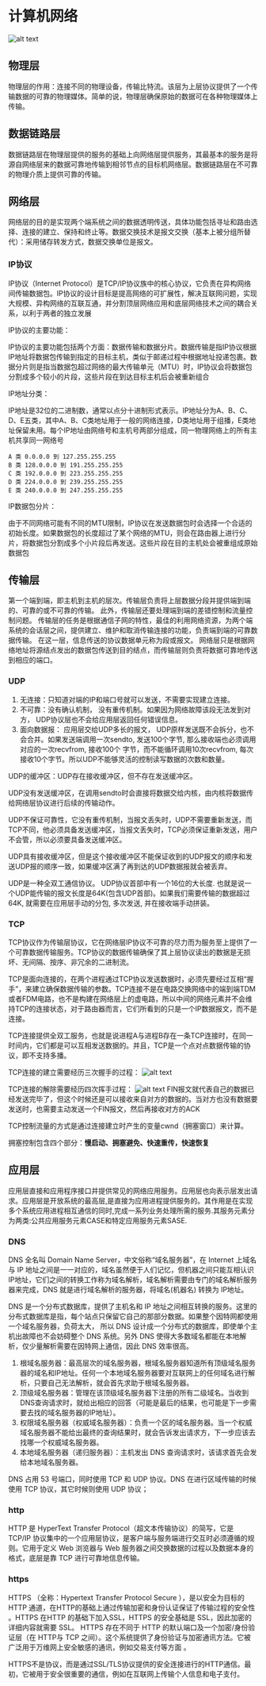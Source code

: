# 计算机网络

![alt text](pic/895d741c66859ca5024e325b32be24fc.png)

## 物理层

物理层的作用：连接不同的物理设备，传输比特流。该层为上层协议提供了一个传输数据的可靠的物理媒体。简单的说，物理层确保原始的数据可在各种物理媒体上传输。

## 数据链路层

数据链路层在物理层提供的服务的基础上向网络层提供服务，其最基本的服务是将源自网络层来的数据可靠地传输到相邻节点的目标机网络层。数据链路层在不可靠的物理介质上提供可靠的传输。

## 网络层

网络层的目的是实现两个端系统之间的数据透明传送，具体功能包括寻址和路由选择、连接的建立、保持和终止等。数据交换技术是报文交换（基本上被分组所替代）：采用储存转发方式，数据交换单位是报文。

### IP协议
IP协议（Internet Protocol）是TCP/IP协议族中的核心协议，它负责在异构网络间传输数据包。IP协议的设计目标是提高网络的可扩展性，解决互联网问题，实现大规模、异构网络的互联互通，并分割顶层网络应用和底层网络技术之间的耦合关系，以利于两者的独立发展

IP协议的主要功能：

IP协议的主要功能包括两个方面：数据传输和数据分片。数据传输是指IP协议根据IP地址将数据包传输到指定的目标主机，类似于邮递过程中根据地址投递包裹。数据分片则是指当数据包超过网络的最大传输单元（MTU）时，IP协议会将数据包分割成多个较小的片段，这些片段在到达目标主机后会被重新组合

IP地址分类：

IP地址是32位的二进制数，通常以点分十进制形式表示。IP地址分为A、B、C、D、E五类，其中A、B、C类地址用于一般的网络连接，D类地址用于组播，E类地址保留未用。每个IP地址由网络号和主机号两部分组成，同一物理网络上的所有主机共享同一网络号

    A 类 0.0.0.0 到 127.255.255.255
    B 类 128.0.0.0 到 191.255.255.255
    C 类 192.0.0.0 到 223.255.255.255
    D 类 224.0.0.0 到 239.255.255.255
    E 类 240.0.0.0 到 247.255.255.255



IP数据包分片：

由于不同网络可能有不同的MTU限制，IP协议在发送数据包时会选择一个合适的初始长度。如果数据包的长度超过了某个网络的MTU，则会在路由器上进行分片，将数据包分割成多个小片段后再发送。这些片段在目的主机处会被重组成原始数据包

## 传输层

第一个端到端，即主机到主机的层次。传输层负责将上层数据分段并提供端到端的、可靠的或不可靠的传输。
此外，传输层还要处理端到端的差错控制和流量控制问题。 传输层的任务是根据通信子网的特性，最佳的利用网络资源，为两个端系统的会话层之间，提供建立、维护和取消传输连接的功能，负责端到端的可靠数据传输。
在这一层，信息传送的协议数据单元称为段或报文。 网络层只是根据网络地址将源结点发出的数据包传送到目的结点，而传输层则负责将数据可靠地传送到相应的端口。
### UDP
1. 无连接：只知道对端的IP和端口号就可以发送，不需要实现建立连接。
2. 不可靠：没有确认机制， 没有重传机制。如果因为网络故障该段无法发到对方， UDP协议层也不会给应用层返回任何错误信息。
3. 面向数据报： 应用层交给UDP多长的报文， UDP原样发送既不会拆分，也不会合并。如果发送端调用一次sendto, 发送100个字节, 那么接收端也必须调用对应的一次recvfrom, 接收100个 字节，而不能循环调用10次recvfrom, 每次接收10个字节。所以UDP不能够灵活的控制读写数据的次数和数量。

UDP的缓冲区：UDP存在接收缓冲区，但不存在发送缓冲区。

UDP没有发送缓冲区，在调用sendto时会直接将数据交给内核，由内核将数据传给网络层协议进行后续的传输动作。

UDP不保证可靠性，它没有重传机制，当报文丢失时，UDP不需要重新发送，而TCP不同，他必须具备发送缓冲区，当报文丢失时，TCP必须保证重新发送，用户不会管，所以必须要具备发送缓冲区。

UDP具有接收缓冲区，但是这个接收缓冲区不能保证收到的UDP报文的顺序和发送UDP报的顺序一致，如果缓冲区满了再到达的UDP数据报就会被丢弃。

UDP是一种全双工通信协议。 UDP协议首部中有一个16位的大长度. 也就是说一个UDP能传输的报文长度是64K(包含UDP首部)。如果我们需要传输的数据超过64K, 就需要在应用层手动的分包, 多次发送, 并在接收端手动拼装。



### TCP
TCP协议作为传输层协议，它在网络层IP协议不可靠的尽力而为服务至上提供了一个可靠数据传输服务。TCP协议的数据传输确保了其上层协议读出的数据是无损坏、无间隔、按序、非冗余的二进制流。

TCP是面向连接的，在两个进程通过TCP协议发送数据时，必须先要经过互相“握手”，来建立确保数据传输的参数。TCP连接不是在电路交换网络中的端到端TDM或者FDM电路，也不是构建在网络层上的虚电路，所以中间的网络元素并不会维持TCP的连接状态，对于路由器而言，它们所看到的只是一个IP数据报文，而不是连接。

TCP连接提供全双工服务，也就是说进程A与进程B存在一条TCP连接时，在同一时间内，它们都是可以互相发送数据的。并且，TCP是一个点对点数据传输的协议，即不支持多播。

TCP连接的建立需要经历三次握手的过程：
![alt text](pic/image20241121.png)

TCP连接的解除需要经历四次挥手过程：
![alt text](pic/9465389770e0ba87f83a14d13e22e294.png)
FIN报文就代表自己的数据已经发送完毕了，但这个时候还是可以接收来自对方的数据的。当对方也没有数据要发送时，也需要主动发送一个FIN报文，然后再接收对方的ACK

TCP控制流量的方式是通过连接建立时产生的变量cwnd（拥塞窗口）来计算。

拥塞控制包含四个部分：**慢启动、拥塞避免、快速重传，快速恢复**

## 应用层

应用层直接和应用程序接口并提供常见的网络应用服务。应用层也向表示层发出请求。应用层是开放系统的最高层,是直接为应用进程提供服务的。其作用是在实现多个系统应用进程相互通信的同时,完成一系列业务处理所需的服务.其服务元素分为两类:公共应用服务元素CASE和特定应用服务元素SASE.

### DNS

DNS 全名叫 Domain Name Server，中文俗称“域名服务器”，在 Internet 上域名与 IP 地址之间是一一对应的，域名虽然便于人们记忆，但机器之间只能互相认识IP地址，它们之间的转换工作称为域名解析，域名解析需要由专门的域名解析服务器来完成，DNS 就是进行域名解析的服务器，将域名(机器名) 转换为 IP地址。

DNS 是一个分布式数据库，提供了主机名和 IP 地址之间相互转换的服务。这里的分布式数据库是指，每个站点只保留它自己的那部分数据。如果整个因特网都使用一个域名服务器，负荷太大， 所以 DNS 设计成一个分布式的数据库，即使单个主机出故障也不会妨碍整个 DNS 系统。另外 DNS 使得大多数域名都能在本地解析，仅少量解析需要在因特网上通信，因此 DNS 效率很高。


1. 根域名服务器：最高层次的域名服务器，根域名服务器知道所有顶级域名服务器的域名和IP地址。任何一个本地域名服务器要对互联网上的任何域名进行解析，只要自己无法解析，就会首先求助于根域名服务器。
2. 顶级域名服务器：管理在该顶级域名服务器下注册的所有二级域名。当收到DNS查询请求时，就给出相应的回答（可能是最后的结果，也可能是下一步需要去找的域名服务器的IP地址）。
3. 权限域名服务器（权威域名服务器）：负责一个区的域名服务器。当一个权威域名服务器不能给出最终的查询结果时，就会告诉发出请求方，下一步应该去找哪一个权威域名服务器。
4. 本地域名服务器（递归服务器）：主机发出 DNS 查询请求时，该请求首先会发给本地域名服务器。

DNS 占用 53 号端口，同时使用 TCP 和 UDP 协议。DNS 在进行区域传输的时候使用 TCP 协议，其它时候则使用 UDP 协议；


### http
HTTP 是 HyperText Transfer Protocol（超文本传输协议）的简写，它是 TCP/IP 协议集中的一个应用层协议，是客户端与服务端进行交互时必须遵循的规则。它用于定义 Web 浏览器与 Web 服务器之间交换数据的过程以及数据本身的格式，底层是靠 TCP 进行可靠地信息传输。

### https
HTTPS （全称：Hypertext Transfer Protocol Secure ），是以安全为目标的 HTTP 通道，在HTTP的基础上通过传输加密和身份认证保证了传输过程的安全性 。HTTPS 在HTTP 的基础下加入SSL，HTTPS 的安全基础是 SSL，因此加密的详细内容就需要 SSL。 HTTPS 存在不同于 HTTP 的默认端口及一个加密/身份验证层（在 HTTP与 TCP 之间）。这个系统提供了身份验证与加密通讯方法。它被广泛用于万维网上安全敏感的通讯，例如交易支付等方面 。

HTTPS不是协议，而是通过SSL/TLS协议提供的安全连接进行的HTTP通信。最初，它被用于安全很重要的通信，例如在互联网上传输个人信息和电子支付。


